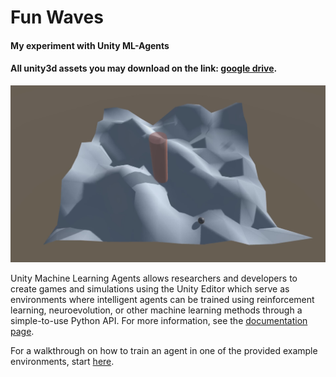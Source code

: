 # Fun Waves

#### My experiment with Unity ML-Agents

#### All unity3d assets you may download on the link: [google drive](https://drive.google.com/open?id=19xbnz-WTdb1rfKvBT_-O10kGyt4Oj9qX).

![](https://github.com/dimakuzov/Fun-Waves/blob/master/Fun-Waves.png)

Unity Machine Learning Agents allows researchers and developers to create games and simulations using the Unity Editor which serve as environments where intelligent agents can be trained using reinforcement learning, neuroevolution, or other machine learning methods through a simple-to-use Python API. For more information, see the [documentation page](https://github.com/c-barron/ml-agents/tree/master/docs).

For a walkthrough on how to train an agent in one of the provided example environments, start [here](https://github.com/c-barron/ml-agents/blob/master/docs/Getting-Started-with-Balance-Ball.md).
